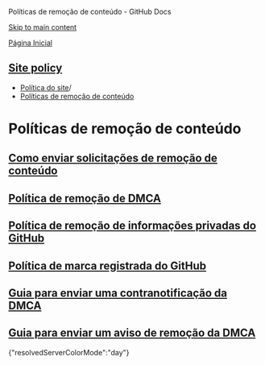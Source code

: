 Políticas de remoção de conteúdo - GitHub Docs

[Skip to main content](#main-content)

[Página Inicial](/pt)

[Site policy](/pt/site-policy)
----------

* [Política do site](/pt/site-policy)/
* [Políticas de remoção de conteúdo](/pt/site-policy/content-removal-policies)

Políticas de remoção de conteúdo
==========

[Como enviar solicitações de remoção de conteúdo](/pt/site-policy/content-removal-policies/submitting-content-removal-requests)
----------

[Política de remoção de DMCA](/pt/site-policy/content-removal-policies/dmca-takedown-policy)
----------

[Política de remoção de informações privadas do GitHub](/pt/site-policy/content-removal-policies/github-private-information-removal-policy)
----------

[Política de marca registrada do GitHub](/pt/site-policy/content-removal-policies/github-trademark-policy)
----------

[Guia para enviar uma contranotificação da DMCA](/pt/site-policy/content-removal-policies/guide-to-submitting-a-dmca-counter-notice)
----------

[Guia para enviar um aviso de remoção da DMCA](/pt/site-policy/content-removal-policies/guide-to-submitting-a-dmca-takedown-notice)
----------

{"resolvedServerColorMode":"day"}
